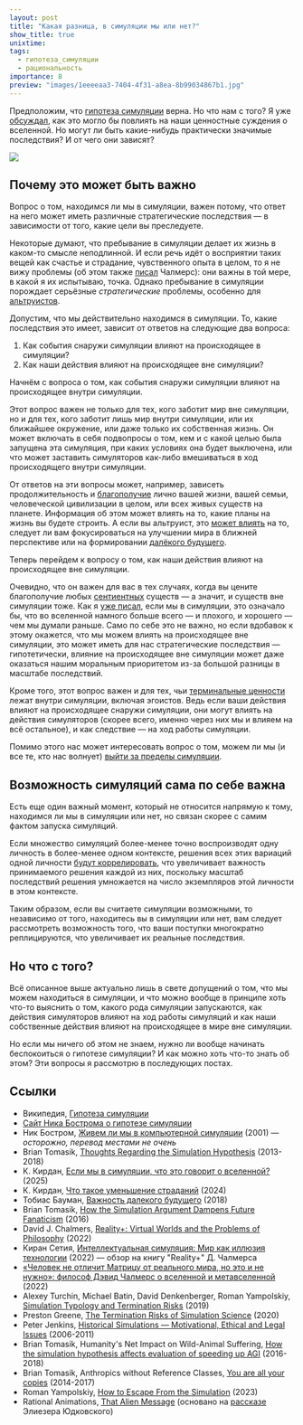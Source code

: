 ```yaml
---
layout: post
title: "Какая разница, в симуляции мы или нет?"
show_title: true
unixtime: 
tags:
  - гипотеза_симуляции
  - рациональность
importance: 8
preview: "images/1eeeeaa3-7404-4f31-a8ea-8b99034867b1.jpg"
---
```

Предположим, что [гипотеза симуляции](https://ru.wikipedia.org/wiki/%D0%93%D0%B8%D0%BF%D0%BE%D1%82%D0%B5%D0%B7%D0%B0_%D1%81%D0%B8%D0%BC%D1%83%D0%BB%D1%8F%D1%86%D0%B8%D0%B8) верна. Но что нам с того? Я уже [обсуждал](a7.html), как это могло бы повлиять на наши ценностные суждения о вселенной. Но могут ли быть какие-нибудь практически значимые последствия? И от чего они зависят?

<img src="images/1eeeeaa3-7404-4f31-a8ea-8b99034867b1.jpg"/>

## Почему это может быть важно

Вопрос о том, находимся ли мы в симуляции, важен потому, что ответ на него может иметь различные стратегические последствия — в зависимости от того, какие цели вы преследуете.

Некоторые думают, что пребывание в симуляции делает их жизнь в каком-то смысле неподлинной. И если речь идёт о восприятии таких вещей как счастье и страдание, чувственного опыта в целом, то я не вижу проблемы (об этом также [писал](https://tjournal.ru/523960) Чалмерс): они важны в той мере, в какой я их испытываю, точка. Однако пребывание в симуляции порождает серьёзные _стратегические_ проблемы, особенно для [альтруистов](https://ru.wikipedia.org/wiki/%D0%AD%D1%84%D1%84%D0%B5%D0%BA%D1%82%D0%B8%D0%B2%D0%BD%D1%8B%D0%B9_%D0%B0%D0%BB%D1%8C%D1%82%D1%80%D1%83%D0%B8%D0%B7%D0%BC).

Допустим, что мы действительно находимся в симуляции. То, какие последствия это имеет, зависит от ответов на следующие два вопроса:
1. Как события снаружи симуляции влияют на происходящее в симуляции?
2. Как наши действия влияют на происходящее вне симуляции?

Начнём с вопроса о том, как события снаружи симуляции влияют на происходящее внутри симуляции.

Этот вопрос важен не только для тех, кого заботит мир вне симуляции, но и для тех, кого заботит лишь мир внутри симуляции, или их ближайшее окружение, или даже только их собственная жизнь. Он может включать в себя подвопросы о том, кем и с какой целью была запущена эта симуляция, при каких условиях она будет выключена, или что может заставить симуляторов как-либо вмешиваться в ход происходящего внутри симуляции.

От ответов на эти вопросы может, например, зависеть продолжительность и [благополучие](https://plato.stanford.edu/entries/well-being/) лично вашей жизни, вашей семьи, человеческой цивилизации в целом, или всех живых существ на планете. Информация об этом может влиять на то, какие планы на жизнь вы будете строить. А если вы альтруист, это [может влиять](https://longtermrisk.org/files/how-the-simulation-argument-dampens-future-fanaticism.pdf) на то, следует ли вам фокусироваться на улучшении мира в ближней перспективе или на формировании [далёкого будущего](https://reducingsuffering.github.io/tobias-baumann-the-importance-of-the-far-future.html).

Теперь перейдем к вопросу о том, как наши действия влияют на происходящее вне симуляции.

Очевидно, что он важен для вас в тех случаях, когда вы цените благополучие любых [сентиентных](466.html) существ — а значит, и существ вне симуляции тоже. Как я [уже писал](a7.html), если мы в симуляции, это означало бы, что во вселенной намного больше всего — и плохого, и хорошего — чем мы думали раньше. Само по себе это не важно, но если вдобавок к этому окажется, что мы можем влиять на происходящее вне симуляции, это может иметь для нас стратегические последствия — гипотетически, влияние на происходящее вне симуляции может даже оказаться нашим моральным приоритетом из-за большой разницы в масштабе последствий.

Кроме того, этот вопрос важен и для тех, чьи [терминальные ценности](https://reducingsuffering.github.io/lukas-gloor-means-and-ends.html) лежат внутри симуляции, включая эгоистов. Ведь если ваши действия влияют на происходящее снаружи симуляции, они могут влиять на действия симуляторов (скорее всего, именно через них мы и влияем на всё остальное), и как следствие — на ход работы симуляции.

Помимо этого нас может интересовать вопрос о том, можем ли мы (и все те, кто нас волнует) [выйти за пределы симуляции](https://files.theseedsofscience.org/2023/How_to_Escape_From_the_Simulation.pdf).

## Возможность симуляций сама по себе важна

Есть еще один важный момент, который не относится напрямую к тому, находимся ли мы в симуляции или нет, но связан скорее с самим фактом запуска симуляций.

Если множество симуляций более-менее точно воспроизводят одну личность в более-менее одном контексте, решения всех этих вариаций одной личности [будут коррелировать](https://reducing-suffering.org/anthropics-without-reference-classes/#Update_Feb_2015_You_are_all_your_copies), что увеличивает важность принимаемого решения каждой из них, поскольку масштаб последствий решения умножается на число экземпляров этой личности в этом контексте.

Таким образом, если вы считаете симуляции возможными, то независимо от того, находитесь вы в симуляции или нет, вам следует рассмотреть возможность того, что ваши поступки многократно реплицируются, что увеличивает их реальные последствия.

## Но что с того?

Всё описанное выше актуально лишь в свете допущений о том, что мы можем находиться в симуляции, и что можно вообще в принципе хоть что-то выяснить о том, какого рода симуляции запускаются, как действия симуляторов влияют на ход работы симуляций и как наши собственные действия влияют на происходящее в мире вне симуляции.

Но если мы ничего об этом не знаем, нужно ли вообще начинать беспокоиться о гипотезе симуляции? И как можно хоть что-то знать об этом? Эти вопросы я рассмотрю в последующих постах.

## Ссылки

- Википедия, [Гипотеза симуляции](https://ru.wikipedia.org/wiki/%D0%93%D0%B8%D0%BF%D0%BE%D1%82%D0%B5%D0%B7%D0%B0_%D1%81%D0%B8%D0%BC%D1%83%D0%BB%D1%8F%D1%86%D0%B8%D0%B8)
- [Сайт Ника Бострома о гипотезе симуляции](https://simulation-argument.com/)
- Ник Бостром, [Живем ли мы в компьютерной симуляции](https://habr.com/ru/articles/516598/) (2001) — _осторожно, перевод местами не очень_
- Brian Tomasik, [Thoughts Regarding the Simulation Hypothesis](https://reducing-suffering.org/thoughts-regarding-simulation-hypothesis/) (2013-2018)
- К. Кирдан, [Если мы в симуляции, что это говорит о вселенной?](https://kkirdan.github.io/blog/a7.html) (2025)
- К. Кирдан, [Что такое уменьшение страданий](https://reducingsuffering.github.io/what-is-suffering-reduction.html) (2024)
- Тобиас Бауман, [Важность далекого будущего](https://reducingsuffering.github.io/tobias-baumann-the-importance-of-the-far-future.html) (2018)
- Brian Tomasik, [How the Simulation Argument
Dampens Future Fanaticism](https://longtermrisk.org/files/how-the-simulation-argument-dampens-future-fanaticism.pdf) (2016)
- David J. Chalmers, [Reality+: Virtual Worlds and the Problems of Philosophy](https://philpapers.org/rec/CHARVW) (2022)
- Киран Сетия, [Интеллектуальная симуляция: Мир как иллюзия технологии](https://vk.com/@-210202656-realnost-virtualnye-miry-i-problemy-filosofii-devid-chalmers) (2022) — обзор на книгу "Reality+" Д. Чалмерса
- [«Человек не отличит Матрицу от реального мира, но это и не нужно»: философ Дэвид Чалмерс о вселенной и метавселенной](https://tjournal.ru/523960) (2022)
- Alexey Turchin, Michael Batin, David Denkenberger, Roman Yampolskiy, [Simulation Typology and Termination Risks](https://arxiv.org/abs/1905.05792) (2019)
- Preston Greene, [The Termination Risks of Simulation Science](https://philarchive.org/rec/GRETTR-5) (2020)
- Peter Jenkins, [Historical Simulations — Motivational, Ethical and Legal Issues](https://papers.ssrn.com/sol3/papers.cfm?abstract_id=929327) (2006-2011)
- Brian Tomasik, Humanity's Net Impact on Wild-Animal Suffering, [How the simulation hypothesis affects evaluation of speeding up AGI](https://reducing-suffering.org/humanitys-net-impact-on-wild-animal-suffering/#How_the_simulation_hypothesis_affects_evaluation_of_speeding_up_AGI) (2016-2018)
- Brian Tomasik, Anthropics without Reference Classes, [You are all your copies](https://reducing-suffering.org/anthropics-without-reference-classes/#Update_Feb_2015_You_are_all_your_copies) (2014-2017)
- Roman Yampolskiy, [How to Escape From the Simulation](https://files.theseedsofscience.org/2023/How_to_Escape_From_the_Simulation.pdf) (2023)
- Rational Animations, [That Alien Message](https://www.youtube.com/watch?v=fVN_5xsMDdg) (основано на [рассказе](https://www.lesswrong.com/posts/5wMcKNAwB6X4mp9og/that-alien-message) Элиезера Юдковского)

